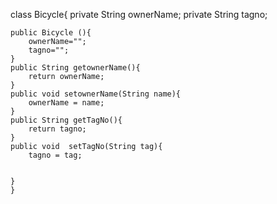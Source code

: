 class Bicycle{
	private String ownerName;
	private String tagno;

	public Bicycle (){
		ownerName="";
		tagno="";
	}
	public String getownerName(){
		return ownerName;
	}
	public void setownerName(String name){
		ownerName = name;
	}
	public String getTagNo(){
		return tagno;
	}
	public void  setTagNo(String tag){
		tagno = tag;


	}
	}
